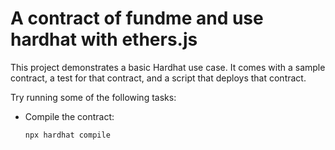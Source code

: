 # A contract of fundme and use hardhat with ethers.js

This project demonstrates a basic Hardhat use case. It comes with a sample contract, a test for that contract, and a script that deploys that contract.

Try running some of the following tasks:

- Compile the contract:
  ```shell
  npx hardhat compile
  ```
 
 

